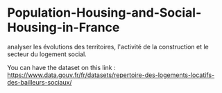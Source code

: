 # Population-Housing-and-Social-Housing-in-France
analyser les évolutions des territoires, l'activité de la construction et le secteur du logement social.

You can have the dataset on this link : https://www.data.gouv.fr/fr/datasets/repertoire-des-logements-locatifs-des-bailleurs-sociaux/
